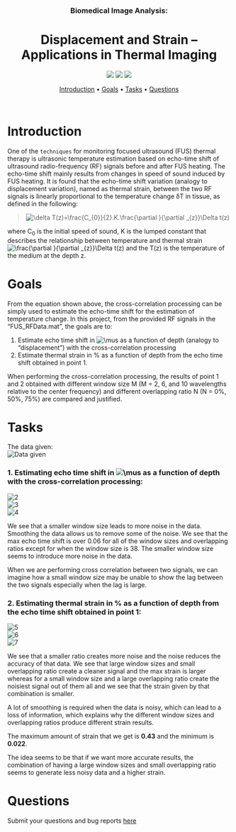 <h3 align="center">Biomedical Image Analysis:</h3> 
<h1 align="center">Displacement and Strain – Applications in Thermal Imaging
</h1>
<p align="center">
    <a href="https://www.mathworks.com/products/matlab.html"><img src="https://img.shields.io/badge/Made with-MATLAB-blue.svg"></a>
    <a href="https://github.com/luowensheng/Biomedical_Image_Analysis-Displacement-and-Strain-Applications-in-Thermal-Imaging-/pulse"><img src="https://img.shields.io/badge/Maintained%3F-yes-green.svg"></a>
    <a href="https://github.com/luowensheng"><img src="https://badges.frapsoft.com/os/v2/open-source.svg?v=103"></a>

<p align="center">
  <a href="#Introduction">Introduction</a> •
  <a href="#Goals">Goals</a> •
  <a href="#Tasks">Tasks</a> •
  <a href="#Questions">Questions</a>
</p>
<br>

# Introduction
One of the ```techniques``` for monitoring focused ultrasound (FUS) thermal therapy is ultrasonic temperature estimation based on echo-time shift of ultrasound radio-frequency (RF) signals before and after FUS heating. The echo-time shift mainly
results from changes in speed of sound induced by FUS heating. It is found that the echo-time shift variation (analogy to displacement variation), named as thermal strain, between the two RF signals is linearly proportional to the temperature change δT in tissue, as defined in the following:

><div align="center"><img src="https://latex.codecogs.com/gif.latex?\delta&space;T(z)=\frac{C_{0}}{2}.K.\frac{\partial&space;}{\partial&space;_{z}}\Delta&space;t(z)" title="\delta T(z)=\frac{C_{0}}{2}.K.\frac{\partial }{\partial _{z}}\Delta t(z)" /></a></div>

where C<sub>0</sub> is the initial speed of sound, K is the lumped constant that describes the relationship between temperature and thermal strain <img src="https://latex.codecogs.com/gif.latex?\frac{\partial&space;}{\partial&space;_{z}}\Delta&space;t(z)" title="\frac{\partial }{\partial _{z}}\Delta t(z)" /></a> and the T(z) is the temperature of the medium at the depth z.
 

# Goals
From the equation shown above, the cross-correlation processing can be simply used to estimate the echo-time shift for the estimation of temperature change. In this project, from the provided RF signals in the “FUS_RFData.mat”, the goals are to:

1. Estimate echo time shift in <img src="https://latex.codecogs.com/gif.latex?\mu" title="\mu" /></a>s as a function of depth (analogy to “displacement”) with the cross-correlation processing
2. Estimate thermal strain in % as a function of depth from the echo time shift obtained in point 1.

When performing the cross-correlation processing, the results of point 1 and 2 obtained with different window size M (M = 2, 6, and 10 wavelengths relative to the center frequency) and different overlapping ratio N (N = 0%, 50%, 75%) are compared and justified.

# Tasks
The data given:
<br>
![Data given](https://i.ibb.co/kmqmPkH/1.jpg)

### **1. Estimating echo time shift in <img src="https://latex.codecogs.com/gif.latex?\mu" title="\mu" /></a>s as a function of depth with the cross-correlation processing:**
![2](https://i.ibb.co/XY21Sxf/2.jpg)<br>
![3](https://i.ibb.co/ssYhGqp/3.jpg)<br>
![4](https://i.ibb.co/qMTRmRB/4.jpg)

We see that a smaller window size leads to more noise in the data. Smoothing the data allows us to remove some of the noise. We see that the max echo time shift is over 0.06 for all of the window sizes and overlapping ratios except for when the window size is 38. The smaller window size seems to introduce more noise in the data. 

When we are performing cross correlation between two signals, we can imagine how a small window size may be unable to show the lag between the two signals especially when the lag is large.

### **2. Estimating thermal strain in % as a function of depth from the echo time shift obtained in point 1:**
![5](https://i.ibb.co/Wn3yRS4/5.jpg)<br>
![6](https://i.ibb.co/DCTcmsC/6.jpg)<br>
![7](https://i.ibb.co/4ZcSqR1/7.jpg)

We see that a smaller ratio creates more noise and the noise reduces the accuracy of that data. We see that large window sizes and small overlapping ratio create a cleaner signal and the max strain is larger whereas for a small window size and a large overlapping ratio create the noisiest signal out of them all and we see that the strain given by that combination is smaller.

A lot of smoothing is required when the data is noisy, which can lead to a loss of information, which explains why the different window sizes and overlapping ratios produce different strain results.

The maximum amount of strain that we get is **0.43** and the minimum is **0.022**. 

The idea seems to be that if we want more accurate results, the combination of having a large window sizes and small overlapping ratio seems to generate less noisy data and a higher strain.


# Questions
Submit your questions and bug reports [here](https://github.com/luowensheng/Natural-Language-Processing-Grammatical-Error-Correction-/issues)


 
 
 
 
